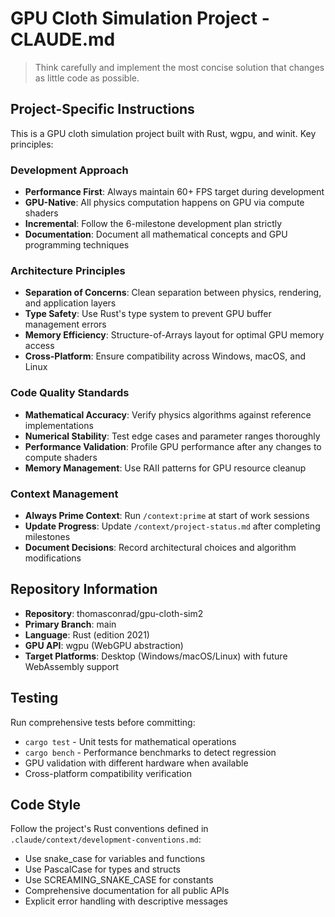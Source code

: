 # GPU Cloth Simulation Project - CLAUDE.md

> Think carefully and implement the most concise solution that changes as little code as possible.

## Project-Specific Instructions

This is a GPU cloth simulation project built with Rust, wgpu, and winit. Key principles:

### Development Approach
- **Performance First**: Always maintain 60+ FPS target during development
- **GPU-Native**: All physics computation happens on GPU via compute shaders
- **Incremental**: Follow the 6-milestone development plan strictly
- **Documentation**: Document all mathematical concepts and GPU programming techniques

### Architecture Principles  
- **Separation of Concerns**: Clean separation between physics, rendering, and application layers
- **Type Safety**: Use Rust's type system to prevent GPU buffer management errors
- **Memory Efficiency**: Structure-of-Arrays layout for optimal GPU memory access
- **Cross-Platform**: Ensure compatibility across Windows, macOS, and Linux

### Code Quality Standards
- **Mathematical Accuracy**: Verify physics algorithms against reference implementations
- **Numerical Stability**: Test edge cases and parameter ranges thoroughly
- **Performance Validation**: Profile GPU performance after any changes to compute shaders
- **Memory Management**: Use RAII patterns for GPU resource cleanup

### Context Management
- **Always Prime Context**: Run `/context:prime` at start of work sessions
- **Update Progress**: Update `/context/project-status.md` after completing milestones
- **Document Decisions**: Record architectural choices and algorithm modifications

## Repository Information
- **Repository**: thomasconrad/gpu-cloth-sim2
- **Primary Branch**: main
- **Language**: Rust (edition 2021)
- **GPU API**: wgpu (WebGPU abstraction)
- **Target Platforms**: Desktop (Windows/macOS/Linux) with future WebAssembly support

## Testing

Run comprehensive tests before committing:
- `cargo test` - Unit tests for mathematical operations
- `cargo bench` - Performance benchmarks to detect regression
- GPU validation with different hardware when available
- Cross-platform compatibility verification

## Code Style

Follow the project's Rust conventions defined in `.claude/context/development-conventions.md`:
- Use snake_case for variables and functions
- Use PascalCase for types and structs
- Use SCREAMING_SNAKE_CASE for constants
- Comprehensive documentation for all public APIs
- Explicit error handling with descriptive messages
